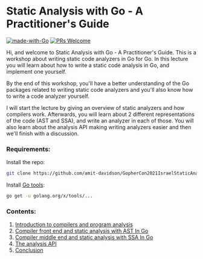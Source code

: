 # Static Analysis with Go - A Practitioner's Guide
[![made-with-Go](https://img.shields.io/badge/Made%20with-Go-1f425f.svg)](http://golang.org)
[![PRs Welcome](https://img.shields.io/badge/PRs-welcome-brightgreen.svg?style=flat-square)](http://makeapullrequest.com)

Hi, and welcome to Static Analysis with Go - A Practitioner's Guide. 
This is a workshop about writing static code analyzers in Go for Go.
In this lecture you will learn about how to write a static code analysis in Go, and implement one yourself. 

By the end of this workshop, you'll have a better understanding of the Go packages related to writing static code
analyzers and you'll also know how to write a code analyzer yourself. 

I will start the lecture by giving an overview of static analyzers and how compilers work. Afterwards, you will learn
about 2 different representations of the code (AST and SSA), and write an analyzer in each of those. 
You will also learn about the analysis API making writing analyzers easier and then we'll finish with a discussion.

### Requirements:
Install the repo:
```bash
git clone https://github.com/amit-davidson/GopherCon2021IsraelStaticAnalysisWorkshop.git
```

Install [Go tools](https://github.com/golang/tools):
```bash
go get -u golang.org/x/tools/...
```


### Contents:
1. [Introduction to compilers and program analysis](https://github.com/amit-davidson/GopherCon2021IsraelStaticAnalysisWorkshop/tree/master/Intro)
2. [Compiler front end and static analysis with AST In Go](https://github.com/amit-davidson/GopherCon2021IsraelStaticAnalysisWorkshop/blob/master/CompilerFrontEndASTInGo)
3. [Compiler middle end and static analysis with SSA In Go](https://github.com/amit-davidson/GopherCon2021IsraelStaticAnalysisWorkshop/blob/master/CompilerMiddleEndSSAInGo)
3. [The analysis API](https://github.com/amit-davidson/GopherCon2021IsraelStaticAnalysisWorkshop/tree/master/AnalysisApi)
3. [Conclusion](https://github.com/amit-davidson/GopherCon2021IsraelStaticAnalysisWorkshop/tree/master/Conclusion)